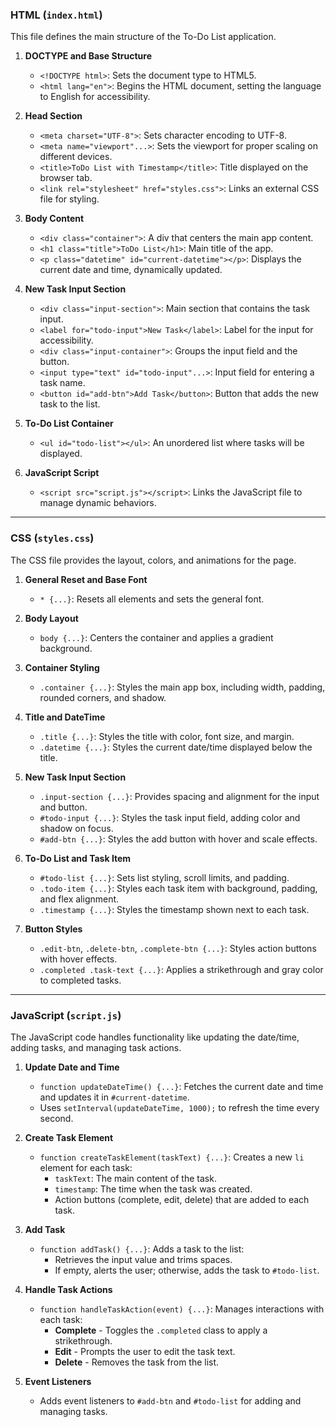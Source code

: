### HTML (`index.html`)

This file defines the main structure of the To-Do List application.

1. **DOCTYPE and Base Structure**
   - `<!DOCTYPE html>`: Sets the document type to HTML5.
   - `<html lang="en">`: Begins the HTML document, setting the language to English for accessibility.

2. **Head Section**
   - `<meta charset="UTF-8">`: Sets character encoding to UTF-8.
   - `<meta name="viewport"...>`: Sets the viewport for proper scaling on different devices.
   - `<title>ToDo List with Timestamp</title>`: Title displayed on the browser tab.
   - `<link rel="stylesheet" href="styles.css">`: Links an external CSS file for styling.

3. **Body Content**
   - `<div class="container">`: A div that centers the main app content.
   - `<h1 class="title">ToDo List</h1>`: Main title of the app.
   - `<p class="datetime" id="current-datetime"></p>`: Displays the current date and time, dynamically updated.

4. **New Task Input Section**
   - `<div class="input-section">`: Main section that contains the task input.
   - `<label for="todo-input">New Task</label>`: Label for the input for accessibility.
   - `<div class="input-container">`: Groups the input field and the button.
   - `<input type="text" id="todo-input"...>`: Input field for entering a task name.
   - `<button id="add-btn">Add Task</button>`: Button that adds the new task to the list.

5. **To-Do List Container**
   - `<ul id="todo-list"></ul>`: An unordered list where tasks will be displayed.

6. **JavaScript Script**
   - `<script src="script.js"></script>`: Links the JavaScript file to manage dynamic behaviors.

---

### CSS (`styles.css`)

The CSS file provides the layout, colors, and animations for the page.

1. **General Reset and Base Font**
   - `* {...}`: Resets all elements and sets the general font.

2. **Body Layout**
   - `body {...}`: Centers the container and applies a gradient background.

3. **Container Styling**
   - `.container {...}`: Styles the main app box, including width, padding, rounded corners, and shadow.

4. **Title and DateTime**
   - `.title {...}`: Styles the title with color, font size, and margin.
   - `.datetime {...}`: Styles the current date/time displayed below the title.

5. **New Task Input Section**
   - `.input-section {...}`: Provides spacing and alignment for the input and button.
   - `#todo-input {...}`: Styles the task input field, adding color and shadow on focus.
   - `#add-btn {...}`: Styles the add button with hover and scale effects.

6. **To-Do List and Task Item**
   - `#todo-list {...}`: Sets list styling, scroll limits, and padding.
   - `.todo-item {...}`: Styles each task item with background, padding, and flex alignment.
   - `.timestamp {...}`: Styles the timestamp shown next to each task.

7. **Button Styles**
   - `.edit-btn`, `.delete-btn`, `.complete-btn {...}`: Styles action buttons with hover effects.
   - `.completed .task-text {...}`: Applies a strikethrough and gray color to completed tasks.

---

### JavaScript (`script.js`)

The JavaScript code handles functionality like updating the date/time, adding tasks, and managing task actions.

1. **Update Date and Time**
   - `function updateDateTime() {...}`: Fetches the current date and time and updates it in `#current-datetime`.
   - Uses `setInterval(updateDateTime, 1000);` to refresh the time every second.

2. **Create Task Element**
   - `function createTaskElement(taskText) {...}`: Creates a new `li` element for each task:
     - `taskText`: The main content of the task.
     - `timestamp`: The time when the task was created.
     - Action buttons (complete, edit, delete) that are added to each task.

3. **Add Task**
   - `function addTask() {...}`: Adds a task to the list:
     - Retrieves the input value and trims spaces.
     - If empty, alerts the user; otherwise, adds the task to `#todo-list`.

4. **Handle Task Actions**
   - `function handleTaskAction(event) {...}`: Manages interactions with each task:
     - **Complete** - Toggles the `.completed` class to apply a strikethrough.
     - **Edit** - Prompts the user to edit the task text.
     - **Delete** - Removes the task from the list.

5. **Event Listeners**
   - Adds event listeners to `#add-btn` and `#todo-list` for adding and managing tasks.
